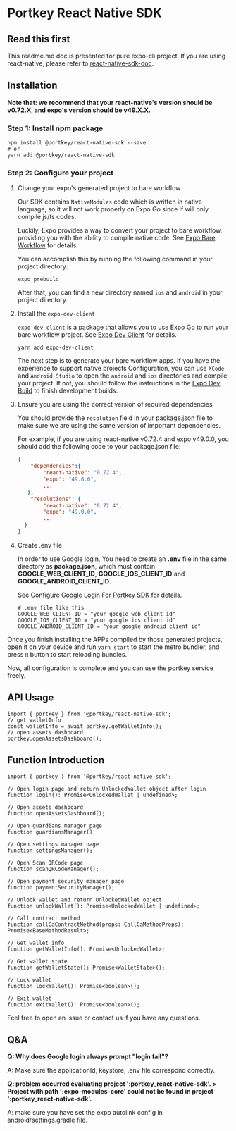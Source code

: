 # Portkey React Native SDK

## Read this first

This readme.md doc is presented for pure expo-cli project. If you are using react-native, please refer to [react-native-sdk-doc](./README.MD).

## Installation

__Note that: we recommend that your react-native's version should be v0.72.X, and expo's version should be v49.X.X.__

### Step 1: Install npm package

``` shell
npm install @portkey/react-native-sdk --save
# or
yarn add @portkey/react-native-sdk
```

### Step 2: Configure your project

1. Change your expo's generated project to bare workflow

    Our SDK contains `NativeModules` code which is written in native language, so it will not work properly on Expo Go since if will only compile js/ts codes.

    Luckily, Expo provides a way to convert your project to bare workflow, providing you with the ability to compile native code. See [Expo Bare Workflow](https://docs.expo.dev/archive/managed-vs-bare/) for details.

    You can accomplish this by running the following command in your project directory:

    ``` shell
    expo prebuild
    ```

    After that, you can find a new directory named `ios` and `android` in your project directory.

2. Install the ```expo-dev-client```

    ```expo-dev-client``` is a package that allows you to use Expo Go to run your bare workflow project. See [Expo Dev Client](https://docs.expo.dev/clients/introduction/) for details.

    ``` shell
    yarn add expo-dev-client
    ```

    The next step is to generate your bare workflow apps. If you have the experience to support native projects Configuration, you can use ```XCode``` and ```Android Studio``` to open the ```android``` and ```ios``` directories and compile your project. If not, you should follow the instructions in the [Expo Dev Build](https://docs.expo.dev/develop/development-builds/create-a-build/#prerequisites) to finish development builds.

3. Ensure you are using the correct version of required dependencies

    You should provide the ```resolution``` field in your package.json file to make sure we are using the same version of important dependencies.

    For example, if you are using react-native v0.72.4 and expo v49.0.0, you should add the following code to your package.json file:

    ``` json
    {
        "dependencies":{
            "react-native": "0.72.4",
            "expo": "49.0.0",
            ...
       },
        "resolutions": {
            "react-native": "0.72.4",
            "expo": "49.0.0",
            ...
      }
    }
    ```

4. Create .env file

    In order to use Google login, You need to create an __.env__ file in the same directory as __package.json__, which must contain __GOOGLE_WEB_CLIENT_ID__, __GOOGLE_IOS_CLIENT_ID__ and __GOOGLE_ANDROID_CLIENT_ID__.

    See [Configure Google Login For Portkey SDK](https://github.com/Portkey-Wallet/react-native-sdk/blob/master/docs/google-login.md) for details.

    ``` properties
    # .env file like this
    GOOGLE_WEB_CLIENT_ID = "your google web client id"
    GOOGLE_IOS_CLIENT_ID = "your google ios client id"
    GOOGLE_ANDROID_CLIENT_ID = "your google android client id"
    ```

Once you finish installing the APPs compiled by those generated projects, open it on your device and run ```yarn start``` to start the metro bundler, and press ```R``` button to start reloading bundles.

Now, all configuration is complete and you can use the portkey service freely.

## API Usage

``` TS
import { portkey } from '@portkey/react-native-sdk';
// get walletInfo
const walletInfo = await portkey.getWalletInfo();
// open assets dashboard
portkey.openAssetsDashboard();
```

## Function Introduction

``` TS
import { portkey } from '@portkey/react-native-sdk';

// Open login page and return UnlockedWallet object after login
function login(): Promise<UnlockedWallet | undefined>;

// Open assets dashboard
function openAssetsDashboard();

// Open guardians manager page
function guardiansManager();

// Open settings manager page
function settingsManager();

// Open Scan QRCode page
function scanQRCodeManager();

// Open payment security manager page
function paymentSecurityManager();

// Unlock wallet and return UnlockedWallet object
function unlockWallet(): Promise<UnlockedWallet | undefined>;

// Call contract method
function callCaContractMethod(props: CallCaMethodProps): Promise<BaseMethodResult>;

// Get wallet info
function getWalletInfo(): Promise<UnlockedWallet>;

// Get wallet state
function getWalletState(): Promise<WalletState>();

// Lock wallet
function lockWallet(): Promise<boolean>();

// Exit wallet
function exitWallet(): Promise<boolean>();
```

 Feel free to open an issue or contact us if you have any questions.

## Q&A

__Q: Why does Google login always prompt "login fail"?__

A: Make sure the applicationId, keystore, .env file correspond correctly.

__Q: problem occurred evaluating project ':portkey_react-native-sdk'. > Project with path ':expo-modules-core' could not be found in project ':portkey_react-native-sdk'.__

A: make sure you have set the expo autolink config in android/settings.gradle file.
